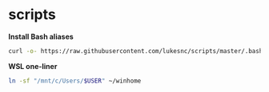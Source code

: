 # scripts

**Install Bash aliases**

```bash
curl -o- https://raw.githubusercontent.com/lukesnc/scripts/master/.bash_aliases > ~/.bash_aliases
```

**WSL one-liner**

```bash
ln -sf "/mnt/c/Users/$USER" ~/winhome
```
